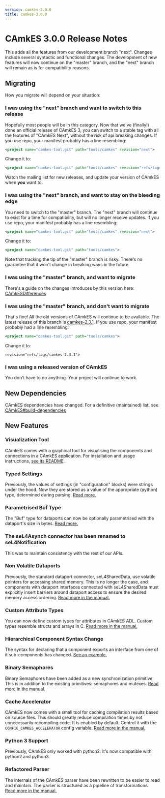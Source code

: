 ```yaml
---
version: camkes-3.0.0
title: camkes-3.0.0
---
```

# CAmkES 3.0.0 Release Notes


This adds all the features from our development branch "next". Changes
include several syntactic and functional changes. The development of new
features will now continue on the "master" branch, and the "next" branch
will remain as is for compatibility reasons.

## Migrating


How you migrate will depend on your situation:

### I was using the "next" branch and want to switch to this release


Hopefully most people will be in this category. Now that we've
(finally!) done an official release of CAmkES 3, you can switch to a
stable tag with all the features of "CAmkES Next", without the risk of
api breaking changes. If you use repo, your manifest probably has a line
resembling:
~~~xml 
<project name="camkes-tool.git" path="tools/camkes" revision="next">
~~~

Change it to:
~~~xml
<project name="camkes-tool.git" path="tools/camkes" revision="refs/tags/camkes-3.0.0">
~~~

Watch the mailing list for new releases, and update your version of
CAmkES when **you** want to.

### I was using the "next" branch, and want to stay on the bleeding edge

You need to switch to the "master" branch. The "next" branch will
continue to exist for a time for compatibility, but will no longer
receive updates. If you use repo, your manifest probably has a line
resembling:
~~~xml
<project name="camkes-tool.git" path="tools/camkes" revision="next">
~~~

Change it to:
~~~xml
<project name="camkes-tool.git" path="tools/camkes">
~~~

Note that tracking the tip of the "master" branch is risky. There's no
guarantee that it won't change in breaking ways in the future.

### I was using the "master" branch, and want to migrate


There's a guide on the changes introduces by this version here:
[CAmkESDifferences](../CAmkESDifferences)

### I was using the "master" branch, and don't want to migrate


That's fine! All the old versions of CAmkES will continue to be
available. The latest release of this branch is
[camkes-2.3.1](https://github.com/seL4/camkes-tool/releases/tag/camkes-2.3.1).
If you use repo, your manifest probably had a line resembling:
~~~xml
<project name="camkes-tool.git" path="tools/camkes">
~~~

Change it to:
``` <project name="camkes-tool.git" path="tools/camkes"
revision="refs/tags/camkes-2.3.1">
```

### I was using a released version of CAmkES


You don't have to do anything. Your project will continue to work.

## New Dependencies


CAmkES dependencies have changed. For a definitive (maintained) list,
see: [CAmkES#build-dependencies](/CAmkES/#build-dependencies)

## New Features


### Visualization Tool


CAmkES comes with a graphical tool for visualising the components and
connections in a CAmkES application. For installation and usage
instructions,
[see its README](https://github.com/seL4/camkes-tool/tree/camkes-3.0.0/camkes/visualCAmkES).

### Typed Settings


Previously, the values of settings (in "configuration" blocks) were
strings under the hood. Now they are stored as a value of the
appropriate (python) type, determined during parsing.
[Read more.](../CAmkESDifferences#rich-types-for-settings)

### Parametrised Buf Type


The "Buf" type for dataports can now be optionally parametrised with the
dataport's size in bytes.
[Read more.](../CAmkESDifferences#parametrised-buf-type)

### The seL4Asynch connector has been renamed to seL4Notification


This was to maintain consistency with the rest of our APIs.

### Non Volatile Dataports


Previously, the standard dataport connector, seL4SharedData, use
volatile pointers for accessing shared memory. This is no longer the
case, and components with dataport interfaces connected with
seL4SharedData must explicitly insert barriers around dataport access to
ensure the desired memory access ordering.
[Read more in the manual.](https://github.com/seL4/camkes-tool/blob/camkes-3.0.0/docs/index.md#an-example-of-dataports)

### Custom Attribute Types


You can now define custom types for attributes in CAmkES ADL. Custom
types resemble structs and arrays in C.
[Read more in the manual.](https://github.com/seL4/camkes-tool/blob/camkes-3.0.0/docs/index.md#an-example-of-structs-and-arrays-for-collections)

### Hierarchical Component Syntax Change


The syntax for declaring that a component exports an interface from one
of it sub-components has changed.
[See an example.](../CAmkESDifferences#hierarchical-components)

### Binary Semaphores


Binary Semaphores have been added as a new synchronization primitive.
This is in addition to the existing primitives: semaphores and mutexes.
[Read more in the manual.](https://github.com/seL4/camkes-tool/blob/camkes-3.0.0/docs/index.md#synchronization-primitives)

### Cache Accelerator


CAmkES now comes with a small tool for caching compilation results based
on source files. This should greatly reduce compilation times by not
unnecessarily recompiling code. It is enabled by default. Control it
with the `CONFIG_CAMKES_ACCELERATOR` config variable.
[Read more in the manual.](https://github.com/seL4/camkes-tool/blob/camkes-3.0.0/docs/index.md#cache-accelerator)

### Python 3 Support


Previously, CAmkES only worked with python2. It's now compatible with
python2 and python3.

### Refactored Parser


The internals of the CAmkES parser have been rewritten to be easier to
read and maintain. The parser is structured as a pipeline of
transformations.
[Read more in the manual.](https://github.com/seL4/camkes-tool/blob/camkes-3.0.0/docs/index.md#parser-internals)

